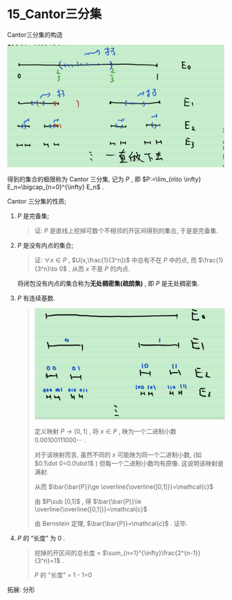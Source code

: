# 15_Cantor三分集

Cantor三分集的构造

![image-20211216203039944](15_Cantor三分集.assets/image-20211216203039944.png)

得到的集合的极限称为 Cantor 三分集, 记为 $P$ , 即 $P:=\lim_{n\to \infty} E_n=\bigcap_{n=0}^{\infty} E_n$ .

Cantor 三分集的性质;

1. $P$ 是完备集;

   > 证: $P$ 是直线上挖掉可数个不相邻的开区间得到的集合, 于是是完备集.

2. $P$ 是没有内点的集合;

   > 证: $\forall x\in P$ , $U(x,\frac{1}{3^n})$ 中总有不在 $P$ 中的点, 而 $\frac{1}{3^n}\to 0$ , 从而 $x$ 不是 $P$ 的内点. 

   将闭包没有内点的集合称为**无处稠密集(疏朗集)** , 即 $P$ 是无处稠密集.

3. $P$ 有连续基数.

   > ![image-20211216204338014](15_Cantor三分集.assets/image-20211216204338014.png)
   >
   > 定义映射 $P\to [0,1]$ , 将 $x\in P$ , 映为一个二进制小数 $0.00100111000\cdots$ .
   >
   > 对于该映射而言, 虽然不同的 $x$ 可能映为同一个二进制小数, (如 $0.1\dot 0=0.0\dot1$ ) 但每一个二进制小数均有原像. 这说明该映射是满射.
   >
   > 从而 $\bar{\bar{P}}\ge \overline{\overline{[0,1]}}=\mathcal{c}$
   >
   > 由 $P\sub [0,1]$ , 得 $\bar{\bar{P}}\le \overline{\overline{[0,1]}}=\mathcal{c}$ 
   >
   > 由 Bernstein 定理, $\bar{\bar{P}}=\mathcal{c}$ . 证毕.

4. $P$ 的 “长度” 为 0 .

   > 挖掉的开区间的总长度 = $\sum_{n=1}^{\infty}\frac{2^{n-1}}{3^n}=1$ .
   >
   > $P$ 的 "长度" = 1 - 1=0

拓展: 分形


